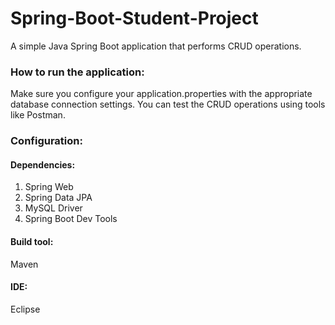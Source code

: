 # Spring-Boot-Student-Project
A simple Java Spring Boot application that performs CRUD operations.

### How to run the application:
Make sure you configure your application.properties with the appropriate database connection settings.
You can test the CRUD operations using tools like Postman.

### Configuration:
#### Dependencies:
1. Spring Web
2. Spring Data JPA
3. MySQL Driver
4. Spring Boot Dev Tools
#### Build tool:
Maven
#### IDE:
Eclipse

